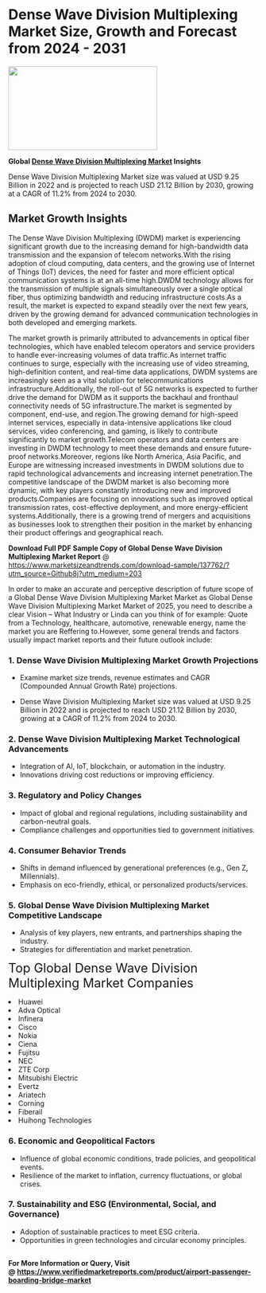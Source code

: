 <H1>Dense Wave Division Multiplexing Market Size, Growth and Forecast from 2024 - 2031</H1><img class="aligncenter size-medium wp-image-584254" src="https://thirdeyenews.in/wp-content/uploads/2024/09/Global-Market-Research-300x168.jpeg" alt="" width="300" height="168" /><p><strong>Global&nbsp;<a href="https://www.marketsizeandtrends.com/download-sample/137762/?utm_source=Github8j?utm_medium=203">Dense Wave Division Multiplexing Market</a> Insights</strong></p><p>Dense Wave Division Multiplexing Market size was valued at USD 9.25 Billion in 2022 and is projected to reach USD 21.12 Billion by 2030, growing at a CAGR of 11.2% from 2024 to 2030.</p><p><h2>Market Growth Insights</h2> <p>The Dense Wave Division Multiplexing (DWDM) market is experiencing significant growth due to the increasing demand for high-bandwidth data transmission and the expansion of telecom networks.With the rising adoption of cloud computing, data centers, and the growing use of Internet of Things (IoT) devices, the need for faster and more efficient optical communication systems is at an all-time high.DWDM technology allows for the transmission of multiple signals simultaneously over a single optical fiber, thus optimizing bandwidth and reducing infrastructure costs.As a result, the market is expected to expand steadily over the next few years, driven by the growing demand for advanced communication technologies in both developed and emerging markets.</p> <p>The market growth is primarily attributed to advancements in optical fiber technologies, which have enabled telecom operators and service providers to handle ever-increasing volumes of data traffic.As internet traffic continues to surge, especially with the increasing use of video streaming, high-definition content, and real-time data applications, DWDM systems are increasingly seen as a vital solution for telecommunications infrastructure.Additionally, the roll-out of 5G networks is expected to further drive the demand for DWDM as it supports the backhaul and fronthaul connectivity needs of 5G infrastructure.The market is segmented by component, end-use, and region.The growing demand for high-speed internet services, especially in data-intensive applications like cloud services, video conferencing, and gaming, is likely to contribute significantly to market growth.Telecom operators and data centers are investing in DWDM technology to meet these demands and ensure future-proof networks.Moreover, regions like North America, Asia Pacific, and Europe are witnessing increased investments in DWDM solutions due to rapid technological advancements and increasing internet penetration.The competitive landscape of the DWDM market is also becoming more dynamic, with key players constantly introducing new and improved products.Companies are focusing on innovations such as improved optical transmission rates, cost-effective deployment, and more energy-efficient systems.Additionally, there is a growing trend of mergers and acquisitions as businesses look to strengthen their position in the market by enhancing their product offerings and geographical reach.</p> <p><span class=""><strong>Download Full PDF Sample Copy of Global Dense Wave Division Multiplexing Market Report</strong> @ <a href="https://www.marketsizeandtrends.com/download-sample/137762/?utm_source=Github8j?utm_medium=203" target="_blank">https://www.marketsizeandtrends.com/download-sample/137762/?utm_source=Github8j?utm_medium=203</a></span></p><p>In order to make an accurate and perceptive description of future scope of a Global&nbsp;Dense Wave Division Multiplexing Market Market as Global&nbsp;Dense Wave Division Multiplexing Market Market of 2025, you need to describe a clear Vision &ndash; What Industry or Linda can you think of for example: Quote from a Technology, healthcare, automotive, renewable energy, name the market you are Reffering to.However, some general trends and factors usually impact market reports and their future outlook include:</p><h3>1.&nbsp;<strong>Dense Wave Division Multiplexing Market Growth Projections</strong></h3><ul><li>Examine market size trends, revenue estimates and CAGR (Compounded Annual Growth Rate) projections.</li><li><p>Dense Wave Division Multiplexing Market size was valued at USD 9.25 Billion in 2022 and is projected to reach USD 21.12 Billion by 2030, growing at a CAGR of 11.2% from 2024 to 2030.</p></li></ul><h3>2.&nbsp;<strong>Dense Wave Division Multiplexing Market Technological Advancements</strong></h3><ul><li>Integration of AI, IoT, blockchain, or automation in the industry.</li><li>Innovations driving cost reductions or improving efficiency.</li></ul><h3>3.&nbsp;<strong>Regulatory and Policy Changes</strong></h3><ul><li>Impact of global and regional regulations, including sustainability and carbon-neutral goals.</li><li>Compliance challenges and opportunities tied to government initiatives.</li></ul><h3>4.&nbsp;<strong>Consumer Behavior Trends</strong></h3><ul><li>Shifts in demand influenced by generational preferences (e.g., Gen Z, Millennials).</li><li>Emphasis on eco-friendly, ethical, or personalized products/services.</li></ul><h3>5.&nbsp;<strong>Global Dense Wave Division Multiplexing Market Competitive Landscape</strong></h3><ul><li>Analysis of key players, new entrants, and partnerships shaping the industry.</li><li>Strategies for differentiation and market penetration.</li></ul><p data-pm-slice="1 1 []"><span style="color: inherit; font-family: inherit; font-size: 25px;">Top Global Dense Wave Division Multiplexing Market Companies</span></p><div class="" data-test-id=""><p><li>Huawei</li><li> Adva Optical</li><li> Infinera</li><li> Cisco</li><li> Nokia</li><li> Ciena</li><li> Fujitsu</li><li> NEC</li><li> ZTE Corp</li><li> Mitsubishi Electric</li><li> Evertz</li><li> Ariatech</li><li> Corning</li><li> Fiberail</li><li> Huihong Technologies</li></p></div><h3>6.&nbsp;<strong>Economic and Geopolitical Factors</strong></h3><ul><li>Influence of global economic conditions, trade policies, and geopolitical events.</li><li>Resilience of the market to inflation, currency fluctuations, or global crises.</li></ul><h3>7.&nbsp;<strong>Sustainability and ESG (Environmental, Social, and Governance)</strong></h3><ul><li>Adoption of sustainable practices to meet ESG criteria.</li><li>Opportunities in green technologies and circular economy principles.</li></ul><h2><strong style="font-size: 14px;">For More Information or Query, Visit @&nbsp;</strong><a style="background-color: #ffffff; font-size: 14px;" href="https://www.marketsizeandtrends.com/report/dense-wave-division-multiplexing-market/" target="_blank">https://www.verifiedmarketreports.com/product/airport-passenger-boarding-bridge-market</a></h2>